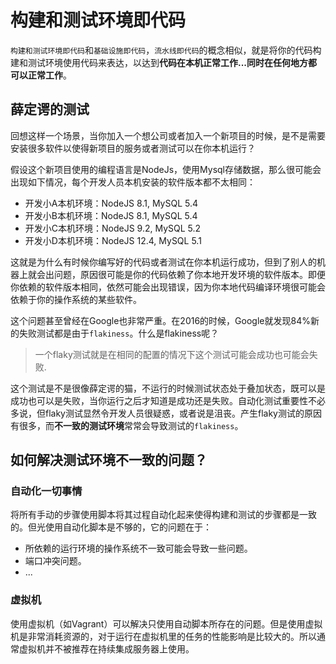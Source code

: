 # 构建和测试环境即代码

`构建和测试环境即代码`和`基础设施即代码`，`流水线即代码`的概念相似，就是将你的代码构建和测试环境使用代码来表达，以达到**代码在本机正常工作...同时在任何地方都可以正常工作**。

## 薛定谔的测试

回想这样一个场景，当你加入一个想公司或者加入一个新项目的时候，是不是需要安装很多软件以使得新项目的服务或者测试可以在你本机运行？

假设这个新项目使用的编程语言是NodeJs，使用Mysql存储数据，那么很可能会出现如下情况，每个开发人员本机安装的软件版本都不太相同：

- 开发小A本机环境：NodeJS 8.1, MySQL 5.4
- 开发小B本机环境：NodeJS 8.1, MySQL 5.4
- 开发小C本机环境：NodeJS 9.2, MySQL 5.2
- 开发小D本机环境：NodeJS 12.4, MySQL 5.1

这就是为什么有时候你编写好的代码或者测试在你本机运行成功，但到了别人的机器上就会出问题，原因很可能是你的代码依赖了你本地开发环境的软件版本。即便你依赖的软件版本相同，依然可能会出现错误，因为你本地代码编译环境很可能会依赖于你的操作系统的某些软件。

这个问题甚至曾经在Google也非常严重。在2016的时候，Google就发现84%新的失败测试都是由于`flakiness`。什么是flakiness呢？

> 一个flaky测试就是在相同的配置的情况下这个测试可能会成功也可能会失败.

这个测试是不是很像薛定谔的猫，不运行的时候测试状态处于叠加状态，既可以是成功也可以是失败，当你运行之后才知道是成功还是失败。自动化测试重要性不必多说，但flaky测试显然令开发人员很疑惑，或者说是沮丧。产生flaky测试的原因有很多，而**不一致的测试环境**常常会导致测试的`flakiness`。

## 如何解决测试环境不一致的问题？

### 自动化一切事情

将所有手动的步骤使用脚本将其过程自动化起来使得构建和测试的步骤都是一致的。但光使用自动化脚本是不够的，它的问题在于：

- 所依赖的运行环境的操作系统不一致可能会导致一些问题。
- 端口冲突问题。
- ...

### 虚拟机

使用虚拟机（如Vagrant）可以解决只使用自动脚本所存在的问题。但是使用虚拟机是非常消耗资源的，对于运行在虚拟机里的任务的性能影响是比较大的。所以通常虚拟机并不被推荐在持续集成服务器上使用。